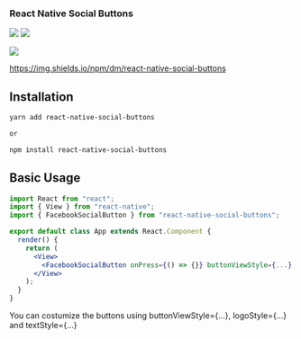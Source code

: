### React Native Social Buttons

![](https://img.shields.io/npm/dm/react-native-social-buttons)
![](https://img.shields.io/npm/l/react-native-social-buttons)

<p>
<img src="https://github.com/virtumonde/react-native-social-buttons/blob/master/react-native-social-buttons-preview.png?raw=true" />
</p>

https://img.shields.io/npm/dm/react-native-social-buttons
## Installation

```bash
yarn add react-native-social-buttons

or

npm install react-native-social-buttons
```

## Basic Usage

```jsx
import React from "react";
import { View } from "react-native";
import { FacebookSocialButton } from "react-native-social-buttons";

export default class App extends React.Component {
  render() {
    return (
      <View>
        <FacebookSocialButton onPress={() => {}} buttonViewStyle={...} logoStyle={...} textStyle={...} />
      </View>
    );
  }
}
```

You can costumize the buttons using buttonViewStyle={...}, logoStyle={...} and textStyle={...}
